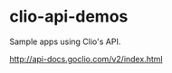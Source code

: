 clio-api-demos
==============

Sample apps using Clio's API.

http://api-docs.goclio.com/v2/index.html